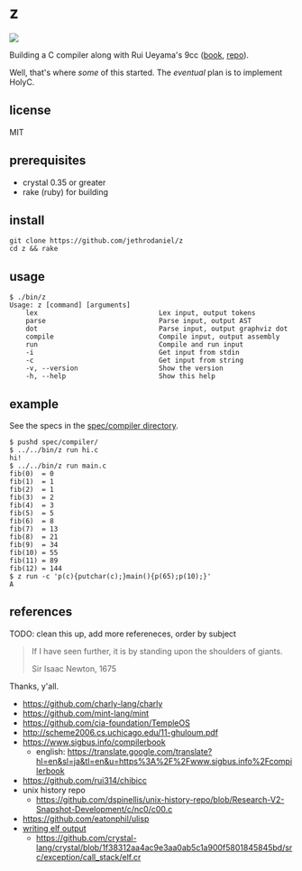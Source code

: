 # z

![](https://github.com/jethrodaniel/z/workflows/ci/badge.svg)

Building a C compiler along with Rui Ueyama's 9cc ([book][9cc-book], [repo][9cc]).

Well, that's where _some_ of this started. The _eventual_ plan is to implement
HolyC.

## license

MIT

## prerequisites

- crystal 0.35 or greater
- rake (ruby) for building

## install

```
git clone https://github.com/jethrodaniel/z
cd z && rake
```

## usage

```
$ ./bin/z
Usage: z [command] [arguments]
    lex                              Lex input, output tokens
    parse                            Parse input, output AST
    dot                              Parse input, output graphviz dot
    compile                          Compile input, output assembly
    run                              Compile and run input
    -i                               Get input from stdin
    -c                               Get input from string
    -v, --version                    Show the version
    -h, --help                       Show this help
```

## example

See the specs in the [spec/compiler directory](spec/compiler).

```
$ pushd spec/compiler/
$ ../../bin/z run hi.c
hi!
$ ../../bin/z run main.c
fib(0)  = 0
fib(1)  = 1
fib(2)  = 1
fib(3)  = 2
fib(4)  = 3
fib(5)  = 5
fib(6)  = 8
fib(7)  = 13
fib(8)  = 21
fib(9)  = 34
fib(10) = 55
fib(11) = 89
fib(12) = 144
$ z run -c 'p(c){putchar(c);}main(){p(65);p(10);}'
A
```

## references

TODO: clean this up, add more refereneces, order by subject

> If I have seen further, it is by standing upon the shoulders of giants.
>
> Sir Isaac Newton, 1675

Thanks, y'all.

- https://github.com/charly-lang/charly
- https://github.com/mint-lang/mint
- https://github.com/cia-foundation/TempleOS
- http://scheme2006.cs.uchicago.edu/11-ghuloum.pdf
- https://www.sigbus.info/compilerbook
  - english: https://translate.google.com/translate?hl=en&sl=ja&tl=en&u=https%3A%2F%2Fwww.sigbus.info%2Fcompilerbook
- https://github.com/rui314/chibicc
- unix history repo
  - https://github.com/dspinellis/unix-history-repo/blob/Research-V2-Snapshot-Development/c/nc0/c00.c
- https://github.com/eatonphil/ulisp
- [writing elf output](https://github.com/lazear/lass/blob/66771edd7fa883e0620b3e00777320e6577f7f33/assembler.c#L53)
  - https://github.com/crystal-lang/crystal/blob/1f38312aa4ac9e3aa0ab5c1a900f5801845845bd/src/exception/call_stack/elf.cr

[9cc-book]: https://www.sigbus.info/compilerbook
[9cc]: https://github.com/rui314/chibicc
